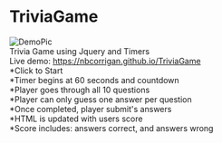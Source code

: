 # TriviaGame
![DemoPic](./assets/images/demo.png)<br>
Trivia Game using Jquery and Timers<br>
Live demo: <a href="https://nbcorrigan.github.io/TriviaGame/">https://nbcorrigan.github.io/TriviaGame</a><br>
*Click to Start<br>
*Timer begins at 60 seconds and countdown<br>
*Player goes through all 10 questions<br>
*Player can only guess one answer per question<br>
*Once completed, player submit's answers<br>
*HTML is updated with users score<br>
*Score includes:  answers correct, and answers wrong <br>


